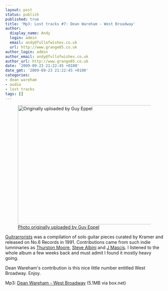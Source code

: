 ```yaml
---
layout: post
status: publish
published: true
title: 'Mp3: Lost tracks #7: Dean Wareham - West Broadway'
author:
  display_name: Andy
  login: admin
  email: andy@fullofwishes.co.uk
  url: http://www.grange85.co.uk
author_login: admin
author_email: andy@fullofwishes.co.uk
author_url: http://www.grange85.co.uk
date: '2009-09-23 21:22:45 +0100'
date_gmt: '2009-09-23 21:22:45 +0100'
categories:
- dean wareham
- audio
- lost tracks
tags: []
---
```

<p><figure class="caption aligncenter"><a href="http://www.flickr.com/photos/guyeppel/2144813989/"><img alt="Originally uploaded by Guy Eppel" src="https://farm3.static.flickr.com/2219/2144813989_a12571cfb4.jpg" title="West Broadway/Chinatown/Yellowcab/Sunnymorning by Guy Eppel" width="500" height="380" /></a><figcaption class="caption-text"><a href='http://www.flickr.com/photos/guyeppel/2144813989/'>Photo originally uploaded by Guy Eppel</a></figcaption></figure></p>
<p><a href="/database/release/guitarrorists/">Guitrarrorists</a> was a compilation of solo guitar pieces curated by Kramer and released on No.6 Records in 1991. Contributions came from such indie lumninaries as <a href="http://en.wikipedia.org/wiki/Thurston_Moore">Thurston Moore</a>, <a href="http://en.wikipedia.org/wiki/Steve_Albini">Steve Albini</a> and <a href="http://en.wikipedia.org/wiki/J_Mascis">J Mascis</a>. I listened to the whole album a few weeks back and must admit I found it mostly heavy going.</p>
<p>Dean Wareham's contribution is this nice little number entitled West Broadway. Enjoy.</p>
<p>Mp3: <a href="http://www.box.net/shared/f2oh4990h9">Dean Wareham - West Broadway</a> (5.1MB via box.net)</p>
